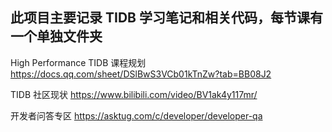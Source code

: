 
## 此项目主要记录 TIDB 学习笔记和相关代码，每节课有一个单独文件夹

High Performance TIDB 课程规划
https://docs.qq.com/sheet/DSlBwS3VCb01kTnZw?tab=BB08J2

TIDB 社区现状
https://www.bilibili.com/video/BV1ak4y117mr/

开发者问答专区
https://asktug.com/c/developer/developer-qa
